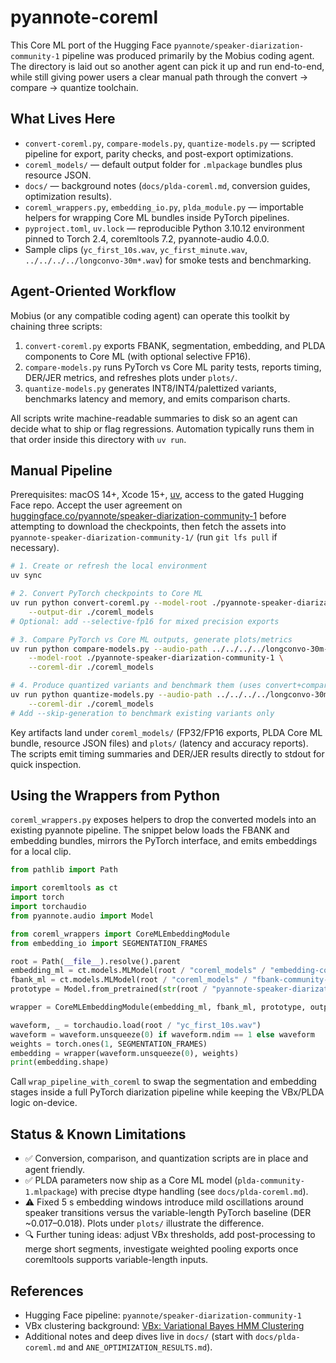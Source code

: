 # pyannote-coreml

This Core ML port of the Hugging Face `pyannote/speaker-diarization-community-1` pipeline was produced primarily by the Mobius coding agent. The directory is laid out so another agent can pick it up and run end-to-end, while still giving power users a clear manual path through the convert → compare → quantize toolchain.

## What Lives Here

- `convert-coreml.py`, `compare-models.py`, `quantize-models.py` — scripted pipeline for export, parity checks, and post-export optimizations.
- `coreml_models/` — default output folder for `.mlpackage` bundles plus resource JSON.
- `docs/` — background notes (`docs/plda-coreml.md`, conversion guides, optimization results).
- `coreml_wrappers.py`, `embedding_io.py`, `plda_module.py` — importable helpers for wrapping Core ML bundles inside PyTorch pipelines.
- `pyproject.toml`, `uv.lock` — reproducible Python 3.10.12 environment pinned to Torch 2.4, coremltools 7.2, pyannote-audio 4.0.0.
- Sample clips (`yc_first_10s.wav`, `yc_first_minute.wav`, `../../../../longconvo-30m*.wav`) for smoke tests and benchmarking.

## Agent-Oriented Workflow

Mobius (or any compatible coding agent) can operate this toolkit by chaining three scripts:

1. `convert-coreml.py` exports FBANK, segmentation, embedding, and PLDA components to Core ML (with optional selective FP16).
2. `compare-models.py` runs PyTorch vs Core ML parity tests, reports timing, DER/JER metrics, and refreshes plots under `plots/`.
3. `quantize-models.py` generates INT8/INT4/palettized variants, benchmarks latency and memory, and emits comparison charts.

All scripts write machine-readable summaries to disk so an agent can decide what to ship or flag regressions. Automation typically runs them in that order inside this directory with `uv run`.

## Manual Pipeline

Prerequisites: macOS 14+, Xcode 15+, [uv](https://github.com/astral-sh/uv), access to the gated Hugging Face repo. Accept the user agreement on [huggingface.co/pyannote/speaker-diarization-community-1](https://huggingface.co/pyannote/speaker-diarization-community-1) before attempting to download the checkpoints, then fetch the assets into `pyannote-speaker-diarization-community-1/` (run `git lfs pull` if necessary).

```bash
# 1. Create or refresh the local environment
uv sync

# 2. Convert PyTorch checkpoints to Core ML
uv run python convert-coreml.py --model-root ./pyannote-speaker-diarization-community-1 \
    --output-dir ./coreml_models
# Optional: add --selective-fp16 for mixed precision exports

# 3. Compare PyTorch vs Core ML outputs, generate plots/metrics
uv run python compare-models.py --audio-path ../../../../longconvo-30m-last5m.wav \
    --model-root ./pyannote-speaker-diarization-community-1 \
    --coreml-dir ./coreml_models

# 4. Produce quantized variants and benchmark them (uses convert+compare outputs)
uv run python quantize-models.py --audio-path ../../../../longconvo-30m.wav \
    --coreml-dir ./coreml_models
# Add --skip-generation to benchmark existing variants only
```

Key artifacts land under `coreml_models/` (FP32/FP16 exports, PLDA Core ML bundle, resource JSON files) and `plots/` (latency and accuracy reports). The scripts emit timing summaries and DER/JER results directly to stdout for quick inspection.

## Using the Wrappers from Python

`coreml_wrappers.py` exposes helpers to drop the converted models into an existing pyannote pipeline. The snippet below loads the FBANK and embedding bundles, mirrors the PyTorch interface, and emits embeddings for a local clip.

```python
from pathlib import Path

import coremltools as ct
import torch
import torchaudio
from pyannote.audio import Model

from coreml_wrappers import CoreMLEmbeddingModule
from embedding_io import SEGMENTATION_FRAMES

root = Path(__file__).resolve().parent
embedding_ml = ct.models.MLModel(root / "coreml_models" / "embedding-community-1.mlpackage")
fbank_ml = ct.models.MLModel(root / "coreml_models" / "fbank-community-1.mlpackage")
prototype = Model.from_pretrained(str(root / "pyannote-speaker-diarization-community-1" / "embedding"))

wrapper = CoreMLEmbeddingModule(embedding_ml, fbank_ml, prototype, output_key="embedding")

waveform, _ = torchaudio.load(root / "yc_first_10s.wav")
waveform = waveform.unsqueeze(0) if waveform.ndim == 1 else waveform
weights = torch.ones(1, SEGMENTATION_FRAMES)
embedding = wrapper(waveform.unsqueeze(0), weights)
print(embedding.shape)
```

Call `wrap_pipeline_with_coreml` to swap the segmentation and embedding stages inside a full PyTorch diarization pipeline while keeping the VBx/PLDA logic on-device.

## Status & Known Limitations

- ✅ Conversion, comparison, and quantization scripts are in place and agent friendly.
- ✅ PLDA parameters now ship as a Core ML model (`plda-community-1.mlpackage`) with precise dtype handling (see `docs/plda-coreml.md`).
- ⚠️ Fixed 5 s embedding windows introduce mild oscillations around speaker transitions versus the variable-length PyTorch baseline (DER ~0.017–0.018). Plots under `plots/` illustrate the difference.
- 🔍 Further tuning ideas: adjust VBx thresholds, add post-processing to merge short segments, investigate weighted pooling exports once coremltools supports variable-length inputs.

## References

- Hugging Face pipeline: `pyannote/speaker-diarization-community-1`
- VBx clustering background: [VBx: Variational Bayes HMM Clustering](https://arxiv.org/abs/2012.14952)
- Additional notes and deep dives live in `docs/` (start with `docs/plda-coreml.md` and `ANE_OPTIMIZATION_RESULTS.md`).
